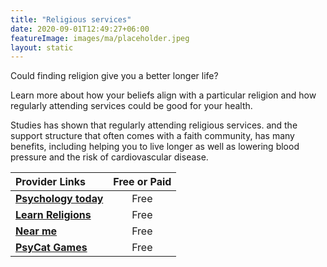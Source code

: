 ```yaml
---
title: "Religious services"
date: 2020-09-01T12:49:27+06:00
featureImage: images/ma/placeholder.jpeg
layout: static
---
```


Could finding religion give you a better longer life?

Learn more about how your beliefs align with a particular religion and how regularly attending services could be good for your health.

Studies has shown that regularly attending religious services. and the support structure that often comes with a faith community, has many benefits, including helping you to live longer as well as lowering blood pressure and the risk of cardiovascular disease.

| Provider Links      | Free or Paid  |  
| :-----------          | :--------------:      |  
| [**Psychology today**](https://www.psychologytoday.com/us/blog/supersurvivors/201809/is-religion-good-or-bad-us) | Free | 
| [**Learn Religions**](https://www.learnreligions.com/) | Free | 
| [**Near me**](https://near-me.store/en/religious-centers-near-me) | Free | 
| [**PsyCat Games**](https://psycatgames.com/quiz/what-is-my-religion/) | Free | 
  

<br/><br/>






